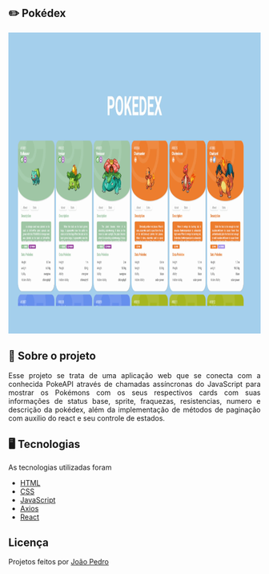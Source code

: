## :pencil2: Pokédex

<p align="center">
  <img width="1000" height="600" src=".github/pokedex.gif">
</p>

## :file_folder: Sobre o projeto
<p align="justify">
  Esse projeto se trata de uma aplicação web que se conecta com a conhecida PokeAPI através de chamadas assíncronas do JavaScript para mostrar os Pokémons com os seus respectivos cards com suas informações de status base, sprite, fraquezas, resistencias, numero e descrição da pokédex, além da implementação de métodos de paginação com auxilio do react e seu controle de estados. 
</p>

## :desktop_computer: Tecnologias
As tecnologias utilizadas foram
- <a href="https://developer.mozilla.org/en-US/docs/Web/HTML">HTML</a>
- <a href="https://developer.mozilla.org/en-US/docs/Web/CSS">CSS</a>
- <a href="https://developer.mozilla.org/en-US/docs/Web/JavaScript">JavaScript</a>
- <a href="https://axios-http.com/docs/intro">Axios</a>
- <a href="https://react.dev">React</a>

## Licença
Projetos feitos por <a href="https://www.linkedin.com/in/joao-pedro-silva-lopes/">João Pedro</a>

